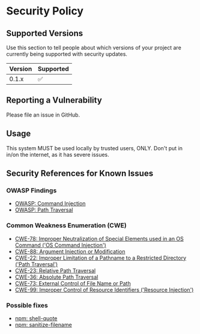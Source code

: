 # Security Policy

## Supported Versions

Use this section to tell people about which versions of your project are
currently being supported with security updates.

| Version | Supported          |
| ------- | ------------------ |
| 0.1.x   | :white_check_mark: |


## Reporting a Vulnerability

Please file an issue in GitHub.

## Usage

This system MUST be used locally by trusted users, ONLY. Don't put in in/on the internet, as it has severe issues.

## Security References for Known Issues

### OWASP Findings
- [OWASP: Command Injection](https://owasp.org/www-community/attacks/Command_Injection)
- [OWASP: Path Traversal](https://owasp.org/www-community/attacks/Path_Traversal)

### Common Weakness Enumeration (CWE)
- [CWE-78: Improper Neutralization of Special Elements used in an OS Command ('OS Command Injection')](https://cwe.mitre.org/data/definitions/78.html)
- [CWE-88: Argument Injection or Modification](https://cwe.mitre.org/data/definitions/88.html)
- [CWE-22: Improper Limitation of a Pathname to a Restricted Directory ('Path Traversal')](https://cwe.mitre.org/data/definitions/22.html)
- [CWE-23: Relative Path Traversal](https://cwe.mitre.org/data/definitions/23.html)
- [CWE-36: Absolute Path Traversal](https://cwe.mitre.org/data/definitions/36.html)
- [CWE-73: External Control of File Name or Path](https://cwe.mitre.org/data/definitions/73.html)
- [CWE-99: Improper Control of Resource Identifiers ('Resource Injection')](https://cwe.mitre.org/data/definitions/99.html)

### Possible fixes

- [npm: shell-quote](https://www.npmjs.com/package/shell-quote)
- [npm: sanitize-filename](https://www.npmjs.com/package/sanitize-filename)
